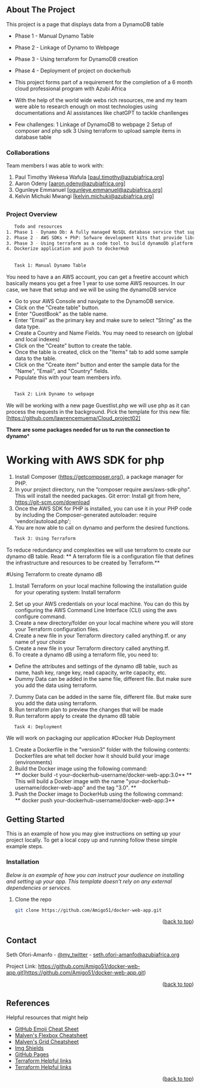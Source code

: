 <!-- Improved compatibility of back to top link: See: https://github.com/othneildrew/Best-README-Template/pull/73 -->
<a name="readme-top"></a>



<!-- ABOUT THE PROJECT -->
## About The Project

This project is a page that displays data from a DynamoDB table
* Phase 1 - Manual Dynamo Table
* Phase 2 - Linkage of Dynamo to Webpage 
* Phase 3 - Using terraform for DynamoDB creation
* Phase 4 - Deployment of project on dockerhub

* This project forms part of a requirement for the completion of a 6 month cloud professional program with Azubi Africa
* With the help of the world wide webs rich resources, me and my team were able to research enough on most technologies using documentations and AI assistances like chatGPT to tackle chanllenges 
* Few challenges:
1 Linkage of DynamoDB to webpage
2 Setup of composer and php sdk
3 Using terraform to upload sample items in database table

### Collaborations
Team members
I was able to work with:
1. Paul Timothy Wekesa Wafula [paul.timothy@azubiafrica.org]
2. Aaron Odeny [aaron.odeny@azubiafrica.org]
3. Ogunleye Emmanuel [ogunleye.emmanuel@azubiafrica.org]
7. Kelvin Michuki Mwangi [kelvin.michuki@azubiafrica.org]
##
### Project Overview
```sh
   Todo and resources
1. Phase 1 - Dynamo Db: A fully managed NoSQL database service that supports ke-value and document data structures
2. Phase 2 - AWS SDKs + PhP: Sofware development kits that provide libraries tools for various tools for programming access to AWS servies. We used SDK for php to link our website to dynamo
3. Phase 3 - Using terraform as a code tool to build dynamoDb platform with initial data
4. Dockerize application and push to dockerHub
```

## 
```sh
   Task 1: Manual Dynamo Table
```
You need to have a an AWS account, you can get a freetire account which basically means you get a free 1 year to use some AWS resources. In our case, we have that setup and we will be using the dynamoDB service

* Go to your AWS Console and navigate to the DynamoDB service. 
* Click on the "Create table" button. 
* Enter "GuestBook" as the table name. 
* Enter "Email" as the primary key and make sure to select "String" as the data type. 
* Create a Country and Name Fields. You may need to research on (global and local indexes)
* Click on the "Create" button to create the table. 
* Once the table is created, click on the "Items" tab to add some sample data to the table.  
* Click on the "Create item" button and enter the sample data for the "Name", "Email", and "Country" fields. 
* Populate this with your team members info.


##
```sh
   Task 2: Link Dynamo to webpage
```
We will be working with  a new page Guestlist.php we will use php as it can process the requests in the background. Pick the template for this new file:
[https://github.com/lawrencemuema/Cloud_project02]

**There are some packages needed for us to run the connection to dynamo***
# Working with AWS SDK for php

1. Install Composer (https://getcomposer.org/), a package manager for PHP.  
2. In your project directory, run the “composer require aws/aws-sdk-php". This will install the needed packages. 
  Git error: Install git from here, https://git-scm.com/download 
3. Once the AWS SDK for PHP is installed, you can use it in your PHP code by including the Composer-generated autoloader: 
require 'vendor/autoload.php'; 
4. You are now able to call on dynamo and perform the desired functions. 

```sh
   Task 3: Using Terraform
```
To reduce redundancy and complexities we will use terraform to create our dynamo dB table.
Read: 
** A terraform file is a configuration file that defines the infrastructure and resources to be created by Terraform.**

#Using Terraform to create dynamo dB
1. Install Terraform on your local machine following the installation guide for your operating system: 
Install terraform
<!-- https://developer.hashicorp.com/terraform/downloads -->
2. Set up your AWS credentials on your local machine. You can do this by configuring the AWS Command Line Interface (CLI) using the aws configure command. 
3. Create a new directory/folder on your local machine where you will store your Terraform configuration files.  
4. Create a new file in your Terraform directory called anything.tf. or any name of your choice
5. Create a new file in your Terraform directory called anything.tf. 
6. To create a dynamo dB using a terraform file, you need to: 
 * Define the attributes and settings of the dynamo dB table, such as name, hash key, range key, read capacity, write capacity, etc. 
 * Dummy Data can be added in the same file, different file. But make sure you add the data using terraform.
7. Dummy Data can be added in the same file, different file. But make sure you add the data using terraform.
8. Run terraform plan to preview the changes that will be made
9. Run terraform apply to create the dynamo dB table 

```sh
   Task 4: Deployment
```
We will work on packaging our application
#Docker Hub Deployment

1. Create a Dockerfile in the "version3" folder with the following contents: Dockerfiles are what tell docker how it should build your image (environments)  
2. Build the Docker image using the following command:  
 ** docker build -t your-dockerhub-username/docker-web-app:3.0**
 ** This will build a Docker image with the name "your-dockerhub-username/docker-web-app" and the tag "3.0". **
3. Push the Docker image to DockerHub using the following command:  
 ** docker push your-dockerhub-username/docker-web-app:3**
 
<!-- GETTING STARTED -->
## Getting Started

This is an example of how you may give instructions on setting up your project locally.
To get a local copy up and running follow these simple example steps.


### Installation

_Below is an example of how you can instruct your audience on installing and setting up your app. This template doesn't rely on any external dependencies or services._

1. Clone the repo
   ```sh
   git clone https://github.com/Amigo51/docker-web-app.git
   ```

<p align="right">(<a href="#readme-top">back to top</a>)</p>



<!-- CONTACT -->
## Contact

Seth Ofori-Amanfo - [@my_twitter](https://twitter.com/@20pesewes) - seth.ofori-amanfo@azubiafrica.org

Project Link: https://github.com/Amigo51/docker-web-app.git]https://github.com/Amigo51/docker-web-app.git)

<p align="right">(<a href="#readme-top">back to top</a>)</p>



<!-- References -->
## References

Helpful resources that might help

* [GitHub Emoji Cheat Sheet](https://www.webpagefx.com/tools/emoji-cheat-sheet)
* [Malven's Flexbox Cheatsheet](https://flexbox.malven.co/)
* [Malven's Grid Cheatsheet](https://grid.malven.co/)
* [Img Shields](https://shields.io)
* [GitHub Pages](https://github.com/lawrencemuema/Cloud_project02)
* [Terraform Helpful links](https://registry.terraform.io/providers/hashicorp/aws/latest/docs/resources/dynamodb_table)
* [Terraform Helpful links](https://cloudkatha.com/how-to-create-dynamodb-table-using-terraform/)

<p align="right">(<a href="#readme-top">back to top</a>)</p>
